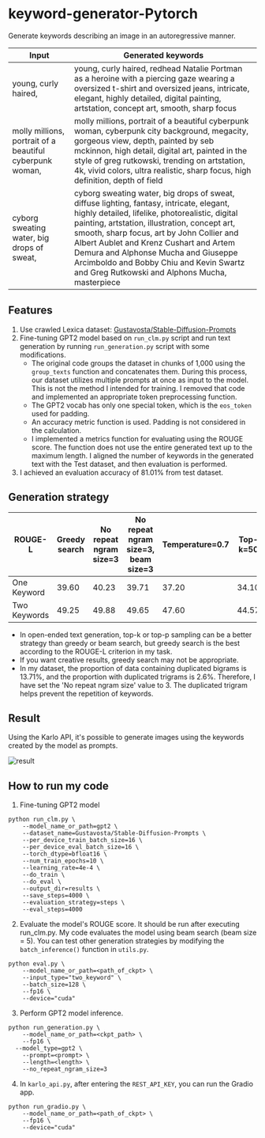 # keyword-generator-Pytorch

Generate keywords describing an image in an autoregressive manner.

| Input | Generated keywords |
| ----- | ------------------ |
| young, curly haired, | young, curly haired, redhead Natalie Portman as a heroine with a piercing gaze wearing a oversized t-shirt and oversized jeans, intricate, elegant, highly detailed, digital painting, artstation, concept art, smooth, sharp focus |
| molly millions, portrait of a beautiful cyberpunk woman, | molly millions, portrait of a beautiful cyberpunk woman, cyberpunk city background, megacity, gorgeous view, depth, painted by seb mckinnon, high detail, digital art, painted in the style of greg rutkowski, trending on artstation, 4k, vivid colors, ultra realistic, sharp focus, high definition, depth of field |
| cyborg sweating water, big drops of sweat, | cyborg sweating water, big drops of sweat, diffuse lighting, fantasy, intricate, elegant, highly detailed, lifelike, photorealistic, digital painting, artstation, illustration, concept art, smooth, sharp focus, art by John Collier and Albert Aublet and Krenz Cushart and Artem Demura and Alphonse Mucha and Giuseppe Arcimboldo and Bobby Chiu and Kevin Swartz and Greg Rutkowski and Alphons Mucha, masterpiece |

## Features
1. Use crawled Lexica dataset: [Gustavosta/Stable-Diffusion-Prompts](https://huggingface.co/datasets/Gustavosta/Stable-Diffusion-Prompts)
2. Fine-tuning GPT2 model based on `run_clm.py` script and run text generation by running `run_generation.py` script with some modifications.
    - The original code groups the dataset in chunks of 1,000 using the `group_texts` function and concatenates them. During this process, our dataset utilizes multiple prompts at once as input to the model. This is not the method I intended for training. I removed that code and implemented an appropriate token preprocessing function.
    - The GPT2 vocab has only one special token, which is the `eos_token` used for padding.
    - An accuracy metric function is used. Padding is not considered in the calculation.
    - I implemented a metrics function for evaluating using the ROUGE score. The function does not use the entire generated text up to the maximum length. I aligned the number of keywords in the generated text with the Test dataset, and then evaluation is performed.
 3. I achieved an evaluation accuracy of 81.01% from test dataset.

## Generation strategy

| ROUGE-L      | Greedy search | No repeat ngram size=3 | No repeat ngram size=3, beam size=3 | Temperature=0.7 | Top-k=50 | Top-p=0.9 |
| ------------ | ------------- | ---------------------- | ------------------------------------ | --------------- | -------- | --------- |
| One Keyword  | 39.60         | 40.23                  | 39.71                                | 37.20           | 34.10    | 35.86     |
| Two Keywords | 49.25         | 49.88                  | 49.65                                | 47.60           | 44.57    | 46.76     |

- In open-ended text generation, top-k or top-p sampling can be a better strategy than greedy or beam search, but greedy search is the best according to the ROUGE-L criterion in my task.
- If you want creative results, greedy search may not be appropriate.
- In my dataset, the proportion of data containing duplicated bigrams is 13.71%, and the proportion with duplicated trigrams is 2.6%. Therefore, I have set the 'No repeat ngram size' value to 3. The duplicated trigram helps prevent the repetition of keywords.

## Result

Using the Karlo API, it's possible to generate images using the keywords created by the model as prompts.

![result](https://github.com/SIC98/keyword-generator-Pytorch/assets/51232785/e474e912-374e-40ff-9f91-e2af45313f40)

## How to run my code

1. Fine-tuning GPT2 model
```
python run_clm.py \
	--model_name_or_path=gpt2 \
	--dataset_name=Gustavosta/Stable-Diffusion-Prompts \
	--per_device_train_batch_size=16 \
	--per_device_eval_batch_size=16 \
	--torch_dtype=bfloat16 \
	--num_train_epochs=10 \
	--learning_rate=4e-4 \
	--do_train \
	--do_eval \
	--output_dir=results \
	--save_steps=4000 \
	--evaluation_strategy=steps \
	--eval_steps=4000
```
2. Evaluate the model's ROUGE score. It should be run after executing run_clm.py. My code evaluates the model using beam search (beam size = 5). You can test other generation strategies by modifying the `batch_inference()` function in `utils.py`.
```
python eval.py \
	--model_name_or_path=<path_of_ckpt> \
	--input_type="two_keyword" \
	--batch_size=128 \
	--fp16 \
	--device="cuda"
```
3. Perform GPT2 model inference.
```
python run_generation.py \
	--model_name_or_path=<ckpt_path> \
	--fp16 \
  --model_type=gpt2 \
	--prompt=<prompt> \
	--length=<length> \
	--no_repeat_ngram_size=3
```
4. In `karlo_api.py`, after entering the `REST_API_KEY`, you can run the Gradio app.
```
python run_gradio.py \
	--model_name_or_path=<path_of_ckpt> \
	--fp16 \
	--device="cuda"
```
